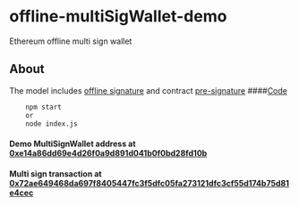 # offline-multiSigWallet-demo
Ethereum offline multi sign wallet

## About
The model includes [offline signature](https://github.com/drunken005/ethereum-offline-sign) and contract [pre-signature](https://github.com/drunken005/multi-wallet-sig)
####[Code](https://github.com/drunken005/offline-multiSigWallet-demo/src/multi_sign_wallet.js)

```bash
    npm start
    or
    node index.js
```

#### Demo MultiSignWallet address at [0xe14a86dd69e4d26f0a9d891d041b0f0bd28fd10b](https://ropsten.etherscan.io/address/0xe14a86dd69e4d26f0a9d891d041b0f0bd28fd10b)

#### Multi sign transaction at [0x72ae649468da697f8405447fc3f5dfc05fa273121dfc3cf55d174b75d81e4cec](https://ropsten.etherscan.io/tx/0x72ae649468da697f8405447fc3f5dfc05fa273121dfc3cf55d174b75d81e4cec)
